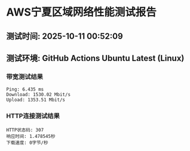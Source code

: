 # AWS宁夏区域网络性能测试报告
## 测试时间: 2025-10-11 00:52:09
## 测试环境: GitHub Actions Ubuntu Latest (Linux)

### 带宽测试结果
```
Ping: 6.435 ms
Download: 1530.02 Mbit/s
Upload: 1353.51 Mbit/s
```

### HTTP连接测试结果
```
HTTP状态码: 307
响应时间: 1.478545秒
下载速度: 0字节/秒
```

